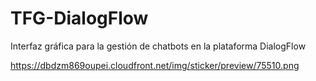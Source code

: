 # TFG-DialogFlow
Interfaz gráfica para la gestión de chatbots en la plataforma DialogFlow

https://dbdzm869oupei.cloudfront.net/img/sticker/preview/75510.png